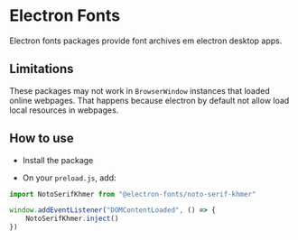 # Electron Fonts

Electron fonts packages provide font archives em electron desktop apps.

## Limitations

These packages may not work in `BrowserWindow` instances that loaded online webpages. That happens because electron by default not allow load local resources in webpages.

## How to use

* Install the package

* On your `preload.js`, add:

```ts
import NotoSerifKhmer from "@electron-fonts/noto-serif-khmer"

window.addEventListener("DOMContentLoaded", () => {
    NotoSerifKhmer.inject()
})
```